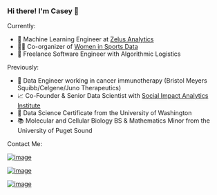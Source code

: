 ### Hi there! I'm Casey 👋

Currently:
* 🏀 Machine Learning Engineer at [Zelus Analytics](https://zelusanalytics.com/)
* 👩‍💻 Co-organizer of [Women in Sports Data](https://www.womeninsportsdata.org/)
* 🚚 Freelance Software Engineer with Algorithmic Logistics

Previously:
* 🧬 Data Engineer working in cancer immunotherapy (Bristol Meyers Squibb/Celgene/Juno Therapeutics)
* 📈 Co-Founder & Senior Data Scientist with [Social Impact Analytics Institute](https://www.linkedin.com/company/social-impact-analytics-institute/about/)
* 📜 Data Science Certificate from the University of Washington
* 📚 Molecular and Cellular Biology BS & Mathematics Minor from the University of Puget Sound

Contact Me:

[![image](https://img.shields.io/badge/website-000000?style=for-the-badge&logo=About.me&logoColor=white)](https://www.caseythayer.com/#/)

[![image](https://img.shields.io/badge/Twitter-1DA1F2?style=for-the-badge&logo=twitter&logoColor=white)](https://twitter.com/casey_thayer_)

[![image](https://img.shields.io/badge/LinkedIn-0077B5?style=for-the-badge&logo=linkedin&logoColor=white)](https://www.linkedin.com/in/casey-thayer/)
